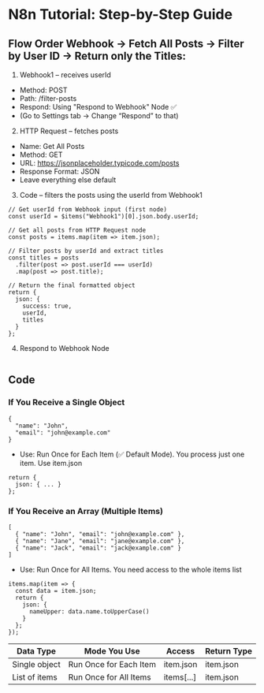 # N8n Tutorial: Step-by-Step Guide

## Flow Order Webhook → Fetch All Posts → Filter by User ID → Return only the Titles:
1. Webhook1 – receives userId
- Method: POST
- Path: /filter-posts
- Respond: Using "Respond to Webhook" Node ✅
- (Go to Settings tab → Change “Respond” to that)

2. HTTP Request – fetches posts
- Name: Get All Posts
- Method: GET
- URL: https://jsonplaceholder.typicode.com/posts
- Response Format: JSON
- Leave everything else default

3. Code – filters the posts using the userId from Webhook1
```
// Get userId from Webhook input (first node)
const userId = $items("Webhook1")[0].json.body.userId;

// Get all posts from HTTP Request node
const posts = items.map(item => item.json);

// Filter posts by userId and extract titles
const titles = posts
  .filter(post => post.userId === userId)
  .map(post => post.title);

// Return the final formatted object
return {
  json: {
    success: true,
    userId,
    titles
  }
};
```

4. Respond to Webhook Node
```
```

## Code
### If You Receive a Single Object
```
{
  "name": "John",
  "email": "john@example.com"
}
```

- Use: Run Once for Each Item (✅ Default Mode). You process just one item. Use item.json
```
return {
  json: { ... }
};
```

### If You Receive an Array (Multiple Items)
```
[
  { "name": "John", "email": "john@example.com" },
  { "name": "Jane", "email": "jane@example.com" },
  { "name": "Jack", "email": "jack@example.com" }
]
```

- Use: Run Once for All Items. You need access to the whole items list
```
items.map(item => {
  const data = item.json;
  return {
    json: {
      nameUpper: data.name.toUpperCase()
    }
  };
});
```

Data Type     | Mode You Use	       | Access        | Return Type
------------- | -------------          | ------------- | -------------
Single object | Run Once for Each Item | item.json     | item.json
List of items | Run Once for All Items | items[...]    | item.json

